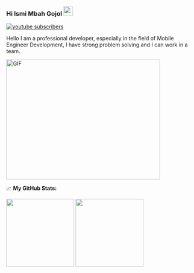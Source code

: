 ### Hi Ismi Mbah Gojol <img src="https://media.giphy.com/media/hvRJCLFzcasrR4ia7z/giphy.gif" width="25px">

<a href="https://www.youtube.com/channel/UCT-euivlQSi0eiz7bxcI_EA?sub_confirmation=1">
      <img alt="youtube subscribers" title="Subscribe to my YouTube channel" src="https://freshidea.com/jonah/youtube-api/subscribers-badge.php?label=Subscribers&style=for-the-badge&color=red&labelColor=ce4630"/></a> 

Hello I am a professional developer, especially in the field of Mobile Engineer Development, I have strong problem solving and I can work in a team.

<img align="center" alt="GIF" src="https://github.com/Gapur/Gapur/blob/master/coding.gif?raw=true" width="408" height="318" />

📈 **My GitHub Stats:**

<p>
  <img height="180em" src="https://github-readme-stats.vercel.app/api?username=knalbdev&show_icons=true&hide_border=true&&count_private=true&include_all_commits=true" />
  <img height="180em" src="https://github-readme-stats.vercel.app/api/top-langs/?username=knalbdev&exclude_repo=KNN-Image-Classification&show_icons=true&hide_border=true&layout=compact&langs_count=8"/>
</p>

